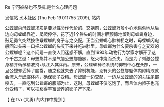 Re 宁可被杀也不反抗,是什么心理问题

发信站 水木社区 (Thu Feb 19 011755 2009), 站内



公螳螂向母螳螂求欢是要以性命作代价的，交媾前，公螳螂万般小心地偷偷地从后边向母螳螂靠近，爬爬停停，花了近1个钟头的时间才胆颤惊地溜到母螳螂身边，鼓足勇气突然按住母螳螂的身子与之交配。正当公螳螂心醉神摇之时，母螳螂闪电般回过头来一口把公螳螂的头咬下来并吃进肚里。母螳螂为什么要杀害与之交欢的公螳螂呢？这个问题一直使人们迷惑不解，直到1990年动物行为学家才解开了这个千古之谜：母螳螂并不是气恼公螳螂施暴，怒火中烧而杀夫，而是为了刺激公螳身精并确保精液持z续注入其体内。原来，公螳螂神经系统的抑制中心在头部，一旦公螳螂丢掉了脑袋，随之也就失去了抑制机能，没有头的公螳螂躯体内的精液就会流入母螳螂体内，确保卵子受精。母螳螂一边交配，一边从公螳螂的的头往尾部咬去，一直吃到公螳螂的腹部为止，这时，母螳螂不仅吃饱了，而且体内卵子也充分受精了，可以把获得丰富营养的卵子产下来。



【 在 tsh (大勇) 的大作中提到 】

